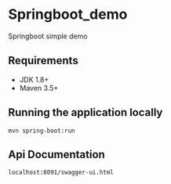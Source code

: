 # Springboot_demo
Springboot simple demo
## Requirements
* JDK 1.8+
* Maven 3.5+

## Running the application locally
```
mvn spring-boot:run
```

## Api Documentation
```
localhost:8091/swagger-ui.html
```
